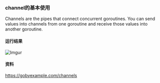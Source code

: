 ### channel的基本使用
Channels are the pipes that connect concurrent goroutines. You can send values into channels from one goroutine and receive those values into another goroutine.

#### 运行结果
![Imgur](http://i.imgur.com/d71TkCq.png)

#### 资料
https://gobyexample.com/channels